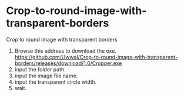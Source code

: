 # Crop-to-round-image-with-transparent-borders
Crop to round image with transparent borders

1. Browse this address to download the exe. https://github.com/Uwwal/Crop-to-round-image-with-transparent-borders/releases/download/1.0/Cropper.exe
2. input the folder path.
3. input the image file name.
4. input the transparent circle width.
5. wait.
